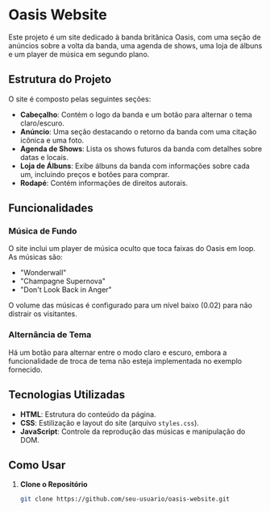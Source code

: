 # Oasis Website

Este projeto é um site dedicado à banda britânica Oasis, com uma seção de anúncios sobre a volta da banda, uma agenda de shows, uma loja de álbuns e um player de música em segundo plano.

## Estrutura do Projeto

O site é composto pelas seguintes seções:

- **Cabeçalho**: Contém o logo da banda e um botão para alternar o tema claro/escuro.
- **Anúncio**: Uma seção destacando o retorno da banda com uma citação icônica e uma foto.
- **Agenda de Shows**: Lista os shows futuros da banda com detalhes sobre datas e locais.
- **Loja de Álbuns**: Exibe álbuns da banda com informações sobre cada um, incluindo preços e botões para comprar.
- **Rodapé**: Contém informações de direitos autorais.

## Funcionalidades

### Música de Fundo

O site inclui um player de música oculto que toca faixas do Oasis em loop. As músicas são:
- "Wonderwall"
- "Champagne Supernova"
- "Don't Look Back in Anger"

O volume das músicas é configurado para um nível baixo (0.02) para não distrair os visitantes.

### Alternância de Tema

Há um botão para alternar entre o modo claro e escuro, embora a funcionalidade de troca de tema não esteja implementada no exemplo fornecido.

## Tecnologias Utilizadas

- **HTML**: Estrutura do conteúdo da página.
- **CSS**: Estilização e layout do site (arquivo `styles.css`).
- **JavaScript**: Controle da reprodução das músicas e manipulação do DOM.

## Como Usar

1. **Clone o Repositório**

   ```bash
   git clone https://github.com/seu-usuario/oasis-website.git
